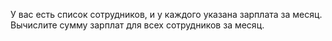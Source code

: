 У вас есть список сотрудников, и у каждого указана зарплата за месяц. Вычислите сумму зарплат для всех сотрудников за месяц.